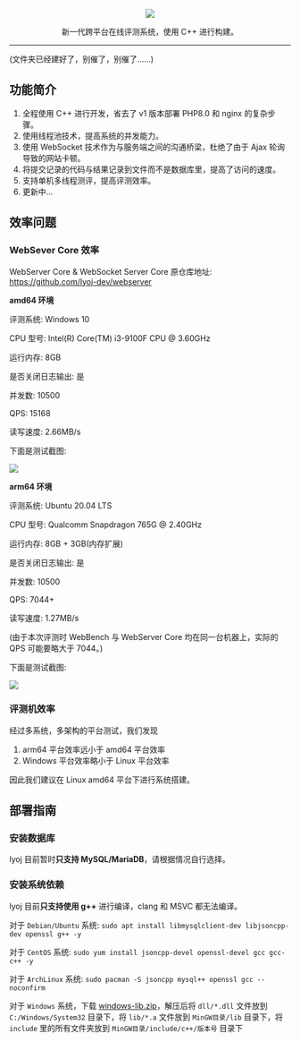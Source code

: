 <p align="center"><img src="https://github-raw.littleyang.ml/LittleYang0531/image/main/lyoj/logo.png"></p>

<p><center>新一代跨平台在线评测系统，使用 C++ 进行构建。</center></p>

-----

(文件夹已经建好了，别催了，别催了......)

## 功能简介

1. 全程使用 C++ 进行开发，省去了 v1 版本部署 PHP8.0 和 nginx 的复杂步骤。
2. 使用线程池技术，提高系统的并发能力。
3. 使用 WebSocket 技术作为与服务端之间的沟通桥梁，杜绝了由于 Ajax 轮询导致的网站卡顿。
4. 将提交记录的代码与结果记录到文件而不是数据库里，提高了访问的速度。
5. 支持单机多线程测评，提高评测效率。
6. 更新中...

## 效率问题

### WebSever Core 效率

WebServer Core & WebSocket Server Core 原仓库地址: https://github.com/lyoj-dev/webserver

**amd64 环境**

评测系统: Windows 10

CPU 型号: Intel(R) Core(TM) i3-9100F CPU @ 3.60GHz

运行内存: 8GB

是否关闭日志输出: 是

并发数: 10500

QPS: 15168

读写速度: 2.66MB/s

下面是测试截图:

![](https://github-raw.littleyang.ml/LittleYang0531/image/main/lyoj/speedtest-screenshot2.png)

**arm64 环境**

评测系统: Ubuntu 20.04 LTS

CPU 型号: Qualcomm Snapdragon 765G @ 2.40GHz

运行内存: 8GB + 3GB(内存扩展)

是否关闭日志输出: 是

并发数: 10500

QPS: 7044+

读写速度: 1.27MB/s

(由于本次评测时 WebBench 与 WebServer Core 均在同一台机器上，实际的 QPS 可能要略大于 7044。)

下面是测试截图:

![](https://github-raw.littleyang.ml/LittleYang0531/image/main/lyoj/speedtest-screenshot.png)


### 评测机效率

经过多系统，多架构的平台测试，我们发现

1. arm64 平台效率远小于 amd64 平台效率
2. Windows 平台效率略小于 Linux 平台效率

因此我们建议在 Linux amd64 平台下进行系统搭建。

## 部署指南

### 安装数据库

lyoj 目前暂时**只支持 MySQL/MariaDB**，请根据情况自行选择。

### 安装系统依赖

lyoj 目前**只支持使用 g++** 进行编译，clang 和 MSVC 都无法编译。

对于 `Debian/Ubuntu` 系统: `sudo apt install libmysqlclient-dev libjsoncpp-dev openssl g++ -y`

对于 `CentOS` 系统: `sudo yum install jsoncpp-devel openssl-devel gcc gcc-c++ -y`

对于 `ArchLinux` 系统: `sudo pacman -S jsoncpp mysql++ openssl gcc --noconfirm`

对于 `Windows` 系统，下载 [windows-lib.zip](https://github.com/lyoj-dev/lyoj2/releases/download/winlibs/windows-lib.zip)，解压后将 `dll/*.dll` 文件放到 `C:/Windows/System32` 目录下，将 `lib/*.a` 文件放到 `MinGW目录/lib` 目录下，将 `include` 里的所有文件夹放到 `MinGW目录/include/c++/版本号` 目录下